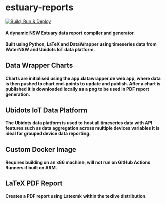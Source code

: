 # estuary-reports
[![Build, Run & Deploy](https://github.com/DPIclimate/estuary-reports/actions/workflows/main.yml/badge.svg?branch=main)](https://github.com/DPIclimate/estuary-reports/actions/workflows/main.yml)

#### A dynamic NSW Estuary data report compiler and generator. 
#### Built using Python, LaTeX and DataWrapper using timeseries data from WaterNSW and Ubidots IoT data platform.

## Data Wrapper Charts
#### Charts are initialised using the app.datawrapper.de web app, where data is then pushed to chart end-points to update and publish. After a chart is published it is downloaded locally as a png to be used in PDF report generation.

## Ubidots IoT Data Platform
#### The Ubidots data platform is used to host all timeseries data with API features such as data aggregation across multiple devices variables it is ideal for grouped device data reporting.

## Custom Docker Image
#### Requires building on an x86 machine, will not run on GitHub Actions Runners if built on ARM.

## LaTeX PDF Report
#### Creates a PDF report using Latexmk within the texlive distribution.